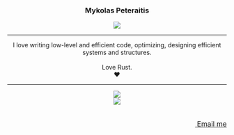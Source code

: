 <div align="center">
  <h3>Mykolas Peteraitis</h3>
  <img src="https://img.shields.io/badge/chat-Ponas%233522-brightgreen?style=for-the-badge&logo=discord&logoColor=white">
</div>

---

<div align="center">
  I love writing low-level and efficient code, optimizing, designing efficient systems and structures.<br />
  <br />
  Love Rust.<br />
  ❤️
</div>

---

<div align="center">
  <img src="https://github-readme-stats.vercel.app/api?username=PonasKovas&show_icons=true&theme=tokyonight"><br />
  <img src="https://github-readme-stats.vercel.app/api/top-langs/?username=PonasKovas&layout=compact&theme=tokyonight">
</div>

<br />
<br />

<div align="right" style="font-size: 16px">
  <a href="mailto:mykolas.peteraitis@gmail.com"><img src="https://creazilla-store.fra1.digitaloceanspaces.com/emojis/53092/envelope-emoji-clipart-md.png" width="16px"> Email me</a>
</div>
